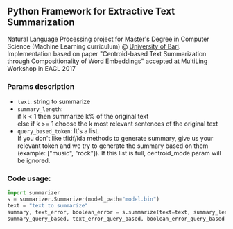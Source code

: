 ## Python Framework for Extractive Text Summarization
Natural Language Processing project for Master's Degree in Computer Science (Machine Learning curriculum) @ [University of Bari](http://www.uniba.it/ricerca/dipartimenti/informatica).
Implementation based on paper "Centroid-based Text Summarization through Compositionality of Word Embeddings" accepted at MultiLing 
Workshop in EACL 2017

### Params description
* `text`: string to summarize
* `summary_length`: <br />
  if k < 1 then summarize k% of the original text <br />
  else if k >= 1 choose the k most relevant sentences of the original text
* `query_based_token`: It's a list. <br /> If you don't like tfidf/lda methods to generate summary, give us your relevant token and we try to generate the summary based on them (example: ["music", "rock"]). If this list is full, centroid_mode param will be ignored.

### Code usage:
```python
import summarizer
s = summarizer.Summarizer(model_path="model.bin")
text = "text to summarize"
summary, text_error, boolean_error = s.summarize(text=text, summary_length=3, query_based_token=[])
summary_query_based, text_error_query_based, boolean_error_query_based = s.summarize(text=text, summary_length=0.5, query_based_token=["music", "rock"])
```
